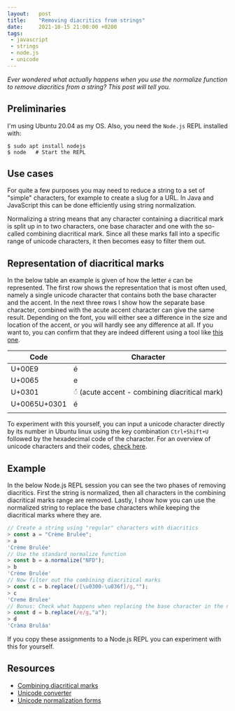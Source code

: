 ```yaml
---
layout:   post
title:    "Removing diacritics from strings"
date:     2021-10-15 21:00:00 +0200
tags:
 - javascript
 - strings
 - node.js
 - unicode
---
```

*Ever wondered what actually happens when you use the normalize function to remove diacritics from a string? This post will tell you.*

## Preliminaries
I'm using Ubuntu 20.04 as my OS. Also, you need the `Node.js` REPL installed with:

```console
$ sudo apt install nodejs
$ node   # Start the REPL
```

## Use cases
For quite a few purposes you may need to reduce a string to a set of "simple" characters, for example to create a slug for a URL. In Java and JavaScript this can be done efficiently using string normalization. 

Normalizing a string means that any character containing a diacritical mark is split up in to two characters, one base character and one with the so-called combining diacritical mark. Since all these marks fall into a specific range of unicode characters, it then becomes easy to filter them out.

## Representation of diacritical marks
In the below table an example is given of how the letter `é` can be represented. The first row shows the representation that is most often used, namely a single unicode character that contains both the base character and the accent. In the next three rows I show how the separate base character, combined with the acute accent character can give the same result. Depending on the font, you will either see a difference in the size and location of the accent, or you will hardly see any difference at all. If you want to, you can confirm that they are indeed different using a tool like [this one][unicodeconverter].

| Code | Character |
|---|---|
| U+00E9 | é |
| U+0065 | e |
| U+0301 | ◌́ (acute accent - combining diacritical mark) |
| U+0065U+0301 | é |
|||

To experiment with this yourself, you can input a unicode character directly by its number in Ubuntu linux using the key combination `Ctrl+Shift+U` followed by the hexadecimal code of the character. For an overview of unicode characters and their codes, [check here][unicodetable].

## Example
In the below Node.js REPL session you can see the two phases of removing diacritics. First the string is normalized, then all characters in the combining diacritical marks range are removed. Lastly, I show how you can use the normalized string to replace the base characters while keeping the diacritical marks where they are.

```javascript
// Create a string using "regular" characters with diacritics
> const a = "Crème Brulée";
> a
'Crème Brulée'
// Use the standard normalize function
> const b = a.normalize("NFD");
> b
'Crème Brulée'
// Now filter out the combining diacritical marks
> const c = b.replace(/[\u0300-\u036f]/g,"");
> c
'Creme Brulee'
// Bonus: Check what happens when replacing the base character in the normalized string
> const d = b.replace(/e/g,"a");
> d
'Cràma Bruláa'
```

If you copy these assignments to a Node.js REPL you can experiment with this for yourself.

## Resources
- [Combining diacritical marks][unicodetable]
- [Unicode converter][unicodeconverter]
- [Unicode normalization forms][normalizationforms]

[unicodetable]: https://unicode-table.com/en/blocks/combining-diacritical-marks/
[unicodeconverter]: https://r12a.github.io/app-conversion/
[normalizationforms]: http://www.unicode.org/reports/tr15/